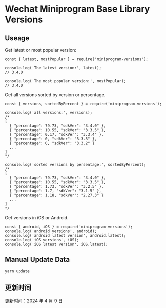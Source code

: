 
# Wechat Miniprogram Base Library Versions

## Useage

Get latest or most popular version:

```;
const { latest, mostPopular } = require('miniprogram-versions');

console.log('The latest version:', latest);
// 3.4.0

console.log('The most popular version:', mostPopular);
// 3.4.0

```

Get all versions sorted by version or persentage.

```
const { versions, sortedByPercent } = require('miniprogram-versions');

console.log('all versions:', versions);
/*
[
  { "percentage": 79.73, "sdkVer": "3.4.0" },
  { "percentage": 10.55, "sdkVer": "3.3.5" },
  { "percentage": 0.17, "sdkVer": "3.3.4" },
  { "percentage": 0, "sdkVer": "3.3.3" },
  { "percentage": 0, "sdkVer": "3.3.2" }
  ...
]
*/

console.log('sorted versions by persentage:', sortedByPercent);
/*
[
  { "percentage": 79.73, "sdkVer": "3.4.0" },
  { "percentage": 10.55, "sdkVer": "3.3.5" },
  { "percentage": 1.73, "sdkVer": "3.2.5" },
  { "percentage": 1.7, "sdkVer": "3.1.5" },
  { "percentage": 1.18, "sdkVer": "2.27.3" }
  ...
]
*/
```

Get versions in iOS or Android.

```
const { android, iOS } = require('miniprogram-versions');
console.log('android versions', android);
console.log('android latest version', android.latest);
console.log('iOS versions', iOS);
console.log('iOS latest version', iOS.latest);
```

## Manual Update Data

```
yarn update
```

## 更新时间

更新时间：2024 年 4 月 9 日
